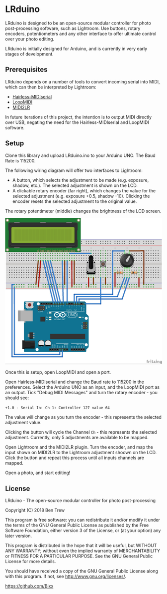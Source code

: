 # LRduino

LRduino is designed to be an open-source modular controller for photo post-processing software, such as Lightroom. Use buttons, rotary encoders, potentiometers and any other interface to offer ultimate control over your photo editing.

LRduino is initially designed for Arduino, and is currently in very early stages of development.


## Prerequisites
LRduino depends on a number of tools to convert incoming serial into MIDI, which can then be interpreted by Lightroom:
- [Hairless-MIDIserial](https://github.com/projectgus/hairless-midiserial)
- [LoopMIDI](https://www.tobias-erichsen.de/software/loopmidi.html)
- [MIDI2LR](https://rsjaffe.github.io/MIDI2LR/)

In future iterations of this project, the intention is to output MIDI directly over USB, negating the need for the Hairless-MIDIserial and LoopMIDI software.


## Setup
Clone this library and upload LRduino.ino to your Arduino UNO. The Baud Rate is 115200.

The following wiring diagram will offer two interfaces to Lightroom:
- A button, which selects the adjustment to be made (e.g. exposure, shadow, etc.). The selected adjustment is shown on the LCD.
- A clickable rotary encoder (far right), which changes the value for the selected adjustment (e.g. exposure +0.5, shadow -10). Clicking the encoder resets the selected adjustment to the original value.

The rotary potentimeter (middle) changes the brightness of the LCD screen.

![alt text](img/LRduino_bb.jpg)

Once this is setup, open LoopMIDI and open a port. 

Open Hairless-MIDIserial and change the Baud rate to 115200 in the preferences. Select the Arduino UNO as an input, and the LoopMIDI port as an output. Tick "Debug MIDI Messages" and turn the rotary encoder - you should see:

`+1.0 - Serial In: Ch 1: Controller 127 value 64`

The value will change as you turn the encoder - this represents the selected adjustment value.

Clicking the button will cycle the Channel `Ch` - this represents the selected adjustment. Currently, only 5 adjustments are available to be mapped.

Open Lightroom and the MIDI2LR plugin. Turn the encoder, and map the input shown on MIDI2LR to the Lightroom adjustment shoown on the LCD. Click the button and repeat this process until all inputs channels are mapped. 

Open a photo, and start editing!



## License

LRduino - The open-source modular controller for photo post-processing

Copyright (C) 2018  Ben Trew

This program is free software: you can redistribute it and/or modify
it under the terms of the GNU General Public License as published by
the Free Software Foundation, either version 3 of the License, or
(at your option) any later version.

This program is distributed in the hope that it will be useful,
but WITHOUT ANY WARRANTY; without even the implied warranty of
MERCHANTABILITY or FITNESS FOR A PARTICULAR PURPOSE.  See the
GNU General Public License for more details.

You should have received a copy of the GNU General Public License
along with this program.  If not, see <http://www.gnu.org/licenses/>.

https://github.com/Bixx
